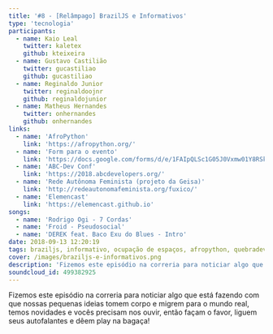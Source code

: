 ```yaml
---
title: '#8 - [Relâmpago] BrazilJS e Informativos'
type: 'tecnologia'
participants:
  - name: Kaio Leal
    twitter: kaletex
    github: kteixeira
  - name: Gustavo Castilião
    twitter: gucastiliao
    github: gucastiliao
  - name: Reginaldo Junior
    twitter: reginaldoojnr
    github: reginaldojunior
  - name: Matheus Hernandes
    twitter: onhernandes
    github: onhernandes
links:
  - name: 'AfroPython'
    link: 'https://afropython.org/'
  - name: 'Form para o evento'
    link: 'https://docs.google.com/forms/d/e/1FAIpQLSc1G05J0Vxmw01Y8RSkKVvzLQXBIli37ObAh3PrNJ8AQruqeQ/viewform'
  - name: 'ABC-Dev Conf'
    link: 'https://2018.abcdevelopers.org/'
  - name: 'Rede Autônoma Feminista (projeto da Geisa)'
    link: 'http://redeautonomafeminista.org/fuxico/'
  - name: 'Elemencast'
    link: 'https://elemencast.github.io'
songs:
  - name: 'Rodrigo Ogi - 7 Cordas'
  - name: 'Froid - Pseudosocial'
  - name: 'DEREK feat. Baco Exu do Blues - Intro'
date: 2018-09-13 12:20:19
tags: braziljs, informativo, ocupação de espaços, afropython, quebradev, afroquebradev, periferia
cover: /images/braziljs-e-informativos.png
description: 'Fizemos este episódio na correria para noticiar algo que está fazendo com que nossas pequenas ideias tomem corpo e migrem para o mundo real, temos novidades e vocês precisam nos ouvir, então façam o favor, liguem seus autofalantes e dêem play na bagaça!'
soundcloud_id: 499382925
---
```


Fizemos este episódio na correria para noticiar algo que está fazendo com que nossas pequenas ideias tomem corpo e migrem para o mundo real, temos novidades e vocês precisam nos ouvir, então façam o favor, liguem seus autofalantes e dêem play na bagaça!